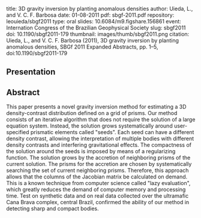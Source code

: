 title: 3D gravity inversion by planting anomalous densities
author: Uieda, L., and V. C. F. Barbosa
date: 01-08-2011
pdf: sbgf-2011.pdf
repository: leouieda/sbgf2011
type: oral
slides: 10.6084/m9.figshare.156861
event: Internation Congress of the Brazilian Geophysical Society
slug: sbgf2011
doi: 10.1190/sbgf2011-179
thumbnail: images/thumb/sbgf2011.png
citation: Uieda, L., and V. C. F. Barbosa (2011), 3D gravity inversion by planting anomalous densities, SBGf 2011 Expanded Abstracts, pp. 1–5, doi:10.1190/sbgf2011-179

## Presentation

<script async class="speakerdeck-embed"
data-id="17f42d66b6a14ed68c7dcdc3924fdef8" data-ratio="1.33159947984395"
src="//speakerdeck.com/assets/embed.js"></script>

## Abstract

This paper presents a novel gravity inversion method for estimating a 3D
density-contrast distribution defined on a grid of prisms. Our method consists
of an iterative algorithm that does not require the solution of a large
equation system. Instead, the solution grows systematically around
user-specified prismatic elements called "seeds". Each seed can have a
different density contrast, allowing the interpretation of multiple bodies with
different density contrasts and interfering gravitational effects. The
compactness of the solution around the seeds is imposed by means of a
regularizing function. The solution grows by the accretion of neighboring
prisms of the current solution. The prisms for the accretion are chosen by
systematically searching the set of current neighboring prisms. Therefore, this
approach allows that the columns of the Jacobian matrix be calculated on
demand. This is a known technique from computer science called "lazy
evaluation", which greatly reduces the demand of computer memory and processing
time. Test on synthetic data and on real data collected over the ultramafic
Cana Brava complex, central Brazil, confirmed the ability of our method in
detecting sharp and compact bodies.
